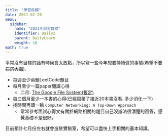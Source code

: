 ```yaml
---
title: "學習目標" 
date: 2021-02-20
menu:
  sidebar:
    name: "2021年學習目標"
    identifier: Daily2
    parent: DailyLearn
    weight: 16
math: true
---
```


平常沒有目標的話有時候會太放鬆，所以寫一些今年想要持續做的事情(~~希望不要石沉大海~~)。

- 每週至少兩題LeetCode題目
- 每月至少一篇paper閱讀心得
  - 二月: [The Google File System(暫定)]()
- 每三個月至少一本書的心得(已經囤積了接近20本書沒看..多少消化一下)  
- 找時間再讀一輪 ```Computer Networking: A Top-Down Approach```
  - 常常參考面試心得文有關於網路相關的題目自己沒辦法很清楚的回答，感覺基礎不是很好。

目前預計七月份左右就會進駐實驗室，希望可以盡快上手相關的基本知識。